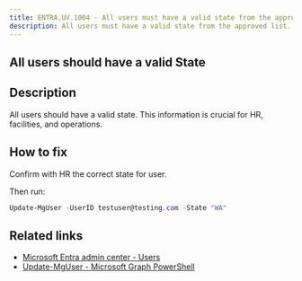 ```yaml
---
title: ENTRA.UV.1004 - All users must have a valid state from the approved list
description: All users must have a valid state from the approved list.
---
```

## All users should have a valid State

## Description

All users should have a valid state. This information is crucial for HR, facilities, and operations.

## How to fix

Confirm with HR the correct state for user.

Then run:

```powershell
Update-MgUser -UserID testuser@testing.com -State "WA"
```

## Related links

- [Microsoft Entra admin center - Users](https://entra.microsoft.com/#view/Microsoft_AAD_UsersAndTenants/UserManagementMenuBlade/~/AllUsers/menuId/)
- [Update-MgUser - Microsoft Graph PowerShell](https://learn.microsoft.com/powershell/module/microsoft.graph.users/update-mguser)
